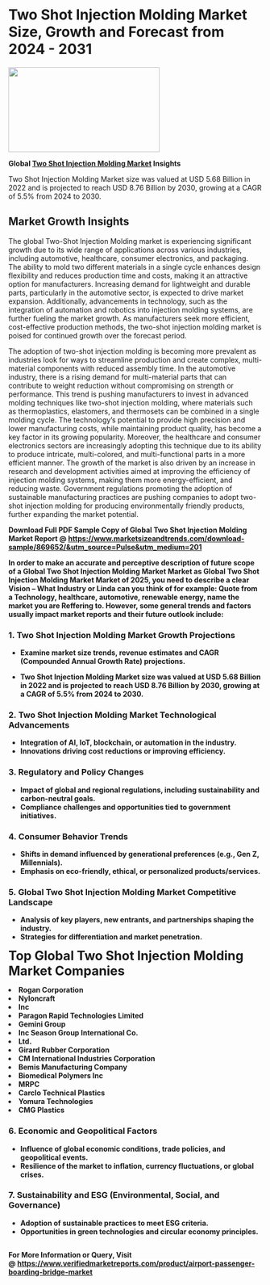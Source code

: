 <H1>Two Shot Injection Molding Market Size, Growth and Forecast from 2024 - 2031</H1><img class="aligncenter size-medium wp-image-584254" src="https://thirdeyenews.in/wp-content/uploads/2024/09/Global-Market-Research-300x168.jpeg" alt="" width="300" height="168" /><p><strong>Global&nbsp;<a href="https://www.marketsizeandtrends.com/download-sample/869652/&amp;utm_source=Pulse&amp;utm_medium=201">Two Shot Injection Molding Market</a> Insights</strong></p><p>Two Shot Injection Molding Market size was valued at USD 5.68 Billion in 2022 and is projected to reach USD 8.76 Billion by 2030, growing at a CAGR of 5.5% from 2024 to 2030.</p><p><h2>Market Growth Insights</h2> <p>The global Two-Shot Injection Molding market is experiencing significant growth due to its wide range of applications across various industries, including automotive, healthcare, consumer electronics, and packaging. The ability to mold two different materials in a single cycle enhances design flexibility and reduces production time and costs, making it an attractive option for manufacturers. Increasing demand for lightweight and durable parts, particularly in the automotive sector, is expected to drive market expansion. Additionally, advancements in technology, such as the integration of automation and robotics into injection molding systems, are further fueling the market growth. As manufacturers seek more efficient, cost-effective production methods, the two-shot injection molding market is poised for continued growth over the forecast period.</p> <p><strong></strong></p> <p>The adoption of two-shot injection molding is becoming more prevalent as industries look for ways to streamline production and create complex, multi-material components with reduced assembly time. In the automotive industry, there is a rising demand for multi-material parts that can contribute to weight reduction without compromising on strength or performance. This trend is pushing manufacturers to invest in advanced molding techniques like two-shot injection molding, where materials such as thermoplastics, elastomers, and thermosets can be combined in a single molding cycle. The technology’s potential to provide high precision and lower manufacturing costs, while maintaining product quality, has become a key factor in its growing popularity. Moreover, the healthcare and consumer electronics sectors are increasingly adopting this technique due to its ability to produce intricate, multi-colored, and multi-functional parts in a more efficient manner. The growth of the market is also driven by an increase in research and development activities aimed at improving the efficiency of injection molding systems, making them more energy-efficient, and reducing waste. Government regulations promoting the adoption of sustainable manufacturing practices are pushing companies to adopt two-shot injection molding for producing environmentally friendly products, further expanding the market potential.</p> <p><strong></p><p><span class=""><strong>Download Full PDF Sample Copy of Global Two Shot Injection Molding Market Report</strong> @ <a href="https://www.marketsizeandtrends.com/download-sample/869652/&amp;utm_source=Pulse&amp;utm_medium=201" target="_blank">https://www.marketsizeandtrends.com/download-sample/869652/&amp;utm_source=Pulse&amp;utm_medium=201</a></span></p><p>In order to make an accurate and perceptive description of future scope of a Global&nbsp;Two Shot Injection Molding Market Market as Global&nbsp;Two Shot Injection Molding Market Market of 2025, you need to describe a clear Vision &ndash; What Industry or Linda can you think of for example: Quote from a Technology, healthcare, automotive, renewable energy, name the market you are Reffering to. However, some general trends and factors usually impact market reports and their future outlook include:</p><h3>1.&nbsp;<strong>Two Shot Injection Molding Market Growth Projections</strong></h3><ul><li>Examine market size trends, revenue estimates and CAGR (Compounded Annual Growth Rate) projections.</li><li><p>Two Shot Injection Molding Market size was valued at USD 5.68 Billion in 2022 and is projected to reach USD 8.76 Billion by 2030, growing at a CAGR of 5.5% from 2024 to 2030.</p></li></ul><h3>2.&nbsp;<strong>Two Shot Injection Molding Market Technological Advancements</strong></h3><ul><li>Integration of AI, IoT, blockchain, or automation in the industry.</li><li>Innovations driving cost reductions or improving efficiency.</li></ul><h3>3.&nbsp;<strong>Regulatory and Policy Changes</strong></h3><ul><li>Impact of global and regional regulations, including sustainability and carbon-neutral goals.</li><li>Compliance challenges and opportunities tied to government initiatives.</li></ul><h3>4.&nbsp;<strong>Consumer Behavior Trends</strong></h3><ul><li>Shifts in demand influenced by generational preferences (e.g., Gen Z, Millennials).</li><li>Emphasis on eco-friendly, ethical, or personalized products/services.</li></ul><h3>5.&nbsp;<strong>Global Two Shot Injection Molding Market Competitive Landscape</strong></h3><ul><li>Analysis of key players, new entrants, and partnerships shaping the industry.</li><li>Strategies for differentiation and market penetration.</li></ul><p data-pm-slice="1 1 []"><span style="color: inherit; font-family: inherit; font-size: 25px;">Top Global Two Shot Injection Molding Market Companies</span></p><div class="" data-test-id=""><p><li>Rogan Corporation</li><li> Nyloncraft</li><li> Inc</li><li> Paragon Rapid Technologies Limited</li><li> Gemini Group</li><li> Inc Season Group International Co.</li><li> Ltd.</li><li> Girard Rubber Corporation</li><li> CM International Industries Corporation</li><li> Bemis Manufacturing Company</li><li> Biomedical Polymers Inc</li><li> MRPC</li><li> Carclo Technical Plastics</li><li> Yomura Technologies</li><li> CMG Plastics</li></p></div><h3>6.&nbsp;<strong>Economic and Geopolitical Factors</strong></h3><ul><li>Influence of global economic conditions, trade policies, and geopolitical events.</li><li>Resilience of the market to inflation, currency fluctuations, or global crises.</li></ul><h3>7.&nbsp;<strong>Sustainability and ESG (Environmental, Social, and Governance)</strong></h3><ul><li>Adoption of sustainable practices to meet ESG criteria.</li><li>Opportunities in green technologies and circular economy principles.</li></ul><h2><strong style="font-size: 14px;">For More Information or Query, Visit @&nbsp;</strong><a style="background-color: #ffffff; font-size: 14px;" href="https://www.marketsizeandtrends.com/report/two-shot-injection-molding-market/" target="_blank">https://www.verifiedmarketreports.com/product/airport-passenger-boarding-bridge-market</a></h2>